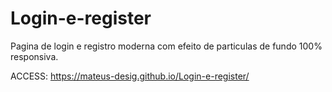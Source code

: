 # Login-e-register
Pagina de login e registro moderna com efeito de particulas de fundo 100% responsiva.

ACCESS: https://mateus-desig.github.io/Login-e-register/
